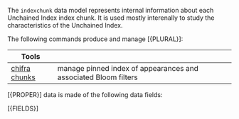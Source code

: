 <!-- markdownlint-disable MD033 MD036 MD041 -->
The `indexchunk` data model represents internal information about each Unchained Index index chunk. It is used mostly interenally to study the characteristics of the Unchained Index.

The following commands produce and manage [{PLURAL}]:

| Tools                                              |                                                                 |
| -------------------------------------------------- | --------------------------------------------------------------- |
| [chifra chunks](/docs/chifra/admin/#chifra-chunks) | manage pinned index of appearances and associated Bloom filters |

[{PROPER}] data is made of the following data fields:

[{FIELDS}]